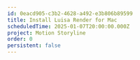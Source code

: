 ```yaml
---
id: 0eacd905-c3b2-4628-a492-e3b806b89599
title: Install Luisa Render for Mac
scheduledTime: 2025-01-07T20:00:00.000Z
project: Motion Storyline
order: 0
persistent: false
---
```


